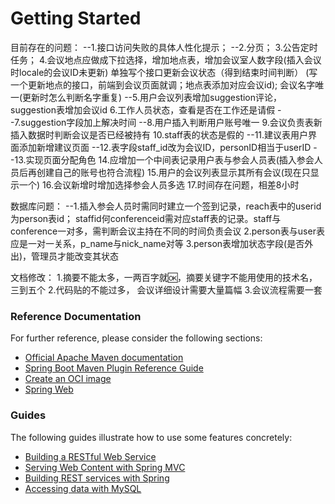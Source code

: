 # Getting Started
目前存在的问题：
    --1.接口访问失败的具体人性化提示；
    --2.分页；
    3.公告定时任务；
    4.会议地点应做成下拉选择，增加地点表，增加会议室人数字段(插入会议时locale的会议ID未更新)
       单独写个接口更新会议状态（得到结束时间判断）
       (写一个更新地点的接口，前端到会议页面就调；地点表添加对应会议id); 
       会议名字唯一(更新时怎么判断名字重复)
    --5.用户会议列表增加suggestion评论，suggestion表增加会议id
    6.工作人员状态，查看是否在工作还是请假
    --7.suggestion字段加上解决时间
    --8.用户插入判断用户账号唯一
    9.会议负责表新插入数据时判断会议是否已经被持有
    10.staff表的状态是假的
    --11.建议表用户界面添加新增建议页面
    --12.表字段staff_id改为会议ID，personID相当于userID
    --13.实现页面分配角色
    14.应增加一个中间表记录用户表与参会人员表(插入参会人员后再创建自己的账号也符合流程)
    15.用户的会议列表显示其所有会议(现在只显示一个)
    16.会议新增时增加选择参会人员多选
    17.时间存在问题，相差8小时
    
数据库问题：
    --1.插入参会人员时需同时建立一个签到记录，reach表中的userid为person表id；
      staffid何conferenceid需对应staff表的记录。staff与conference一对多，需判断会议主持在不同的时间负责会议
    2.person表与user表应是一对一关系，p_name与nick_name对等
    3.person表增加状态字段(是否外出)，管理员才能改变其状态

文档修改：
     1.摘要不能太多，一两百字就🆗，摘要关键字不能用使用的技术名，三到五个
     2.代码贴的不能过多， 会议详细设计需要大量篇幅
     3.会议流程需要一套

### Reference Documentation
For further reference, please consider the following sections:

* [Official Apache Maven documentation](https://maven.apache.org/guides/index.html)
* [Spring Boot Maven Plugin Reference Guide](https://docs.spring.io/spring-boot/docs/2.3.8.RELEASE/maven-plugin/reference/html/)
* [Create an OCI image](https://docs.spring.io/spring-boot/docs/2.3.8.RELEASE/maven-plugin/reference/html/#build-image)
* [Spring Web](https://docs.spring.io/spring-boot/docs/2.4.2/reference/htmlsingle/#boot-features-developing-web-applications)

### Guides
The following guides illustrate how to use some features concretely:

* [Building a RESTful Web Service](https://spring.io/guides/gs/rest-service/)
* [Serving Web Content with Spring MVC](https://spring.io/guides/gs/serving-web-content/)
* [Building REST services with Spring](https://spring.io/guides/tutorials/bookmarks/)
* [Accessing data with MySQL](https://spring.io/guides/gs/accessing-data-mysql/)

